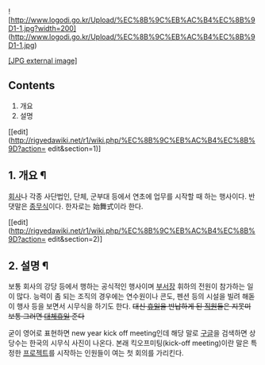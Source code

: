 ![http://www.logodi.go.kr/Upload/%EC%8B%9C%EB%AC%B4%EC%8B%9D1-1.jpg?width=200]
(http://www.logodi.go.kr/Upload/%EC%8B%9C%EB%AC%B4%EC%8B%9D1-1.jpg)

[[JPG external
image]](http://www.logodi.go.kr/Upload/%EC%8B%9C%EB%AC%B4%EC%8B%9D1-1.jpg)

## Contents

    

1. 개요 
2. 설명 

[[edit](http://rigvedawiki.net/r1/wiki.php/%EC%8B%9C%EB%AC%B4%EC%8B%9D?action=
edit&section=1)]

## 1. 개요 ¶

[회사](%ED%9A%8C%EC%82%AC.md)나 각종 사단법인, 단체, 군부대 등에서 연초에 업무를 시작할 때 하는 행사이다.
반댓말은 [종무식](%EC%A2%85%EB%AC%B4%EC%8B%9D.md)이다. 한자로는 始舞式이라 한다.

[[edit](http://rigvedawiki.net/r1/wiki.php/%EC%8B%9C%EB%AC%B4%EC%8B%9D?action=
edit&section=2)]

## 2. 설명 ¶

보통 회사의 강당 등에서 행하는 공식적인 행사이며 [부서장](%EB%B6%80%EC%84%9C%EC%9E%A5.md) 휘하의 전원이
참가하는 일이 많다. 능력이 좀 되는 조직의 경우에는 연수원이나 콘도, 펜션 등의 시설을 빌려 해돋이 행사 등을 보면서 시무식을 하기도
한다. <del>대신 [휴일](%ED%9C%B4%EC%9D%BC.md)을 반납하게 된
[직원](%EC%A7%81%EC%9B%90.md)들은 지못미</del> <del>보통 그러면
[대체휴일](%EB%8C%80%EC%B2%B4%ED%9C%B4%EC%9D%BC.md) 준다</del>

  

굳이 영어로 표현하면 new year kick off meeting인데 해당 말로 [구글](%EA%B5%AC%EA%B8%80.md)을
검색하면 상당수는 한국의 시무식 사진이 나온다. 본래 킥오프미팅(kick-off meeting)이란 말은 특정한
[프로젝트](%ED%94%84%EB%A1%9C%EC%A0%9D%ED%8A%B8.md)를 시작하는 인원들이 여는 첫 회의를 가리킨다.

